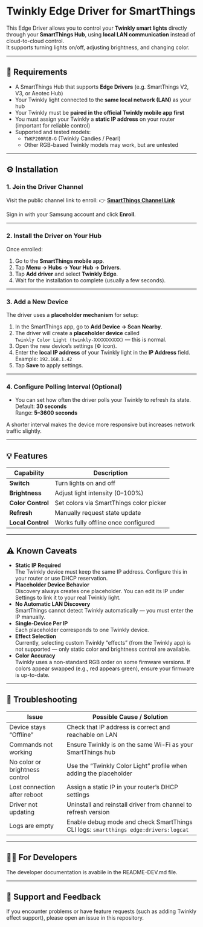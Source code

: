 # Twinkly Edge Driver for SmartThings

This Edge Driver allows you to control your **Twinkly smart lights** directly through your **SmartThings Hub**, using **local LAN communication** instead of cloud-to-cloud control.  
It supports turning lights on/off, adjusting brightness, and changing color.

---

## 🧩 Requirements

- A SmartThings Hub that supports **Edge Drivers** (e.g. SmartThings V2, V3, or Aeotec Hub)
- Your Twinkly light connected to the **same local network (LAN)** as your hub
- Your Twinkly must be **paired in the official Twinkly mobile app first**
- You must assign your Twinkly a **static IP address** on your router (important for reliable control)
- Supported and tested models:
  - `TWKP200RGB-G` (Twinkly Candies / Pearl)
  - Other RGB-based Twinkly models may work, but are untested

---

## ⚙️ Installation

### 1. Join the Driver Channel

Visit the public channel link to enroll:
👉 **[SmartThings Channel Link](https://callaway.smartthings.com/channels/912e7705-ec88-413c-a3ac-1c5ecd9015ba)**

Sign in with your Samsung account and click **Enroll**.

---

### 2. Install the Driver on Your Hub

Once enrolled:
1. Go to the **SmartThings mobile app**.
2. Tap **Menu → Hubs → Your Hub → Drivers**.
3. Tap **Add driver** and select **Twinkly Edge**.
4. Wait for the installation to complete (usually a few seconds).

---

### 3. Add a New Device

The driver uses a **placeholder mechanism** for setup:

1. In the SmartThings app, go to **Add Device → Scan Nearby**.
2. The driver will create a **placeholder device** called  
   `Twinkly Color Light (twinkly-XXXXXXXXXX)` — this is normal.
3. Open the new device’s settings (⚙️ icon).
4. Enter the **local IP address** of your Twinkly light in the **IP Address** field.  
   Example: `192.168.1.42`
5. Tap **Save** to apply settings.

---

### 4. Configure Polling Interval (Optional)

- You can set how often the driver polls your Twinkly to refresh its state.  
  Default: **30 seconds**  
  Range: **5–3600 seconds**

A shorter interval makes the device more responsive but increases network traffic slightly.

---

## 💡 Features

| Capability     | Description |
|----------------|--------------|
| **Switch** | Turn lights on and off |
| **Brightness** | Adjust light intensity (0–100%) |
| **Color Control** | Set colors via SmartThings color picker |
| **Refresh** | Manually request state update |
| **Local Control** | Works fully offline once configured |

---

## ⚠️ Known Caveats

- **Static IP Required**  
  The Twinkly device must keep the same IP address. Configure this in your router or use DHCP reservation.
- **Placeholder Device Behavior**  
  Discovery always creates one placeholder. You can edit its IP under Settings to link it to your real Twinkly light.
- **No Automatic LAN Discovery**  
  SmartThings cannot detect Twinkly automatically — you must enter the IP manually.
- **Single-Device Per IP**  
  Each placeholder corresponds to one Twinkly device.
- **Effect Selection**  
  Currently, selecting custom Twinkly “effects” (from the Twinkly app) is not supported — only static color and brightness control are available.
- **Color Accuracy**  
  Twinkly uses a non-standard RGB order on some firmware versions. If colors appear swapped (e.g., red appears green), ensure your firmware is up-to-date.

---

## 🧰 Troubleshooting

| Issue | Possible Cause / Solution |
|-------|----------------------------|
| Device stays “Offline” | Check that IP address is correct and reachable on LAN |
| Commands not working | Ensure Twinkly is on the same Wi-Fi as your SmartThings hub |
| No color or brightness control | Use the “Twinkly Color Light” profile when adding the placeholder |
| Lost connection after reboot | Assign a static IP in your router’s DHCP settings |
| Driver not updating | Uninstall and reinstall driver from channel to refresh version |
| Logs are empty | Enable debug mode and check SmartThings CLI logs: `smartthings edge:drivers:logcat` |

---

## 🧑‍💻 For Developers

The developer documentation is avabile in the README-DEV.md file. 

---

## 💬 Support and Feedback

If you encounter problems or have feature requests (such as adding Twinkly effect support), please open an issue in this repository.